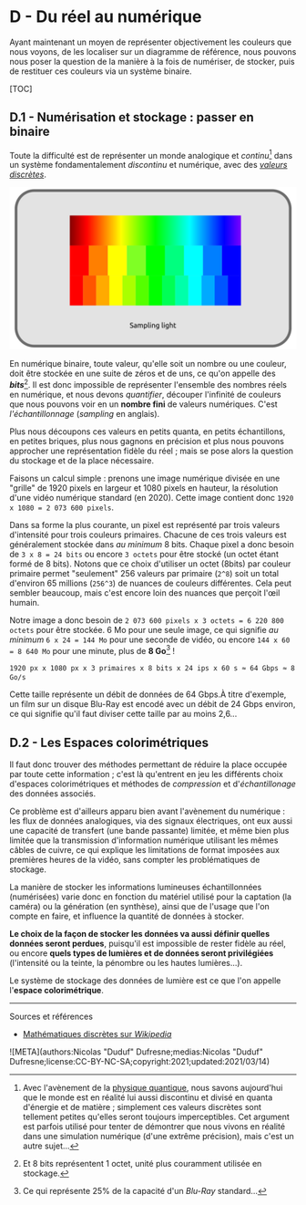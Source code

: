 # D - Du réel au numérique

Ayant maintenant un moyen de représenter objectivement les couleurs que nous voyons, de les localiser sur un diagramme de référence, nous pouvons nous poser la question de la manière à la fois de numériser, de stocker, puis de restituer ces couleurs via un système binaire.

[TOC]

## D.1 - Numérisation et stockage : passer en binaire

Toute la difficulté est de représenter un monde analogique et *continu*[^1] dans un système fondamentalement *discontinu* et numérique, avec des [*valeurs discrètes*](https://fr.wikipedia.org/wiki/Math%C3%A9matiques_discr%C3%A8tes).

![](img/sampling.png)

En numérique binaire, toute valeur, qu'elle soit un nombre ou une couleur, doit être stockée en une suite de zéros et de uns, ce qu'on appelle des ***bits***[^2]. Il est donc impossible de représenter l'ensemble des nombres réels en numérique, et nous devons *quantifier*, découper l'infinité de couleurs que nous pouvons voir en un **nombre fini** de valeurs numériques. C'est *l'échantillonnage* (*sampling* en anglais).

Plus nous découpons ces valeurs en petits quanta, en petits échantillons, en petites briques, plus nous gagnons en précision et plus nous pouvons approcher une représentation fidèle du réel ; mais se pose alors la question du stockage et de la place nécessaire.

Faisons un calcul simple : prenons une image numérique divisée en une "grille" de 1920 pixels en largeur et 1080 pixels en hauteur, la résolution d'une vidéo numérique standard (en 2020). Cette image contient donc `1920 x 1080 = 2 073 600 pixels`.

Dans sa forme la plus courante, un pixel est représenté par trois valeurs d'intensité pour trois couleurs primaires. Chacune de ces trois valeurs est généralement stockée dans *au minimum* 8 bits. Chaque pixel a donc besoin de `3 x 8 = 24 bits` ou encore `3 octets` pour être stocké (un octet étant formé de 8 bits). Notons que ce choix d'utiliser un octet (8bits) par couleur primaire permet "seulement" 256 valeurs par primaire (`2^8`) soit un total d'environ 65 millions (`256^3`) de nuances de couleurs différentes. Cela peut sembler beaucoup, mais c'est encore loin des nuances que perçoit l'œil humain.

Notre image a donc besoin de `2 073 600 pixels x 3 octets = 6 220 800 octets` pour être stockée. 6 Mo pour une seule image, ce qui signifie *au minimum* `6 x 24 = 144 Mo` pour une seconde de vidéo, ou encore `144 x 60 = 8 640 Mo` pour une minute, plus de **8 Go**[^3] !

```
1920 px x 1080 px x 3 primaires x 8 bits x 24 ips x 60 s ≈ 64 Gbps ≈ 8 Go/s
```

Cette taille représente un débit de données de 64 Gbps.À titre d'exemple, un film sur un disque Blu-Ray est encodé avec un débit de 24 Gbps environ, ce qui signifie qu'il faut diviser cette taille par au moins 2,6...

## D.2 - Les Espaces colorimétriques

Il faut donc trouver des méthodes permettant de réduire la place occupée par toute cette information ; c'est là qu'entrent en jeu les différents choix d'espaces colorimétriques et méthodes de *compression* et d'*échantillonage* des données associés.

Ce problème est d'ailleurs apparu bien avant l'avènement du numérique : les flux de données analogiques, via des signaux électriques, ont eux aussi une capacité de transfert (une bande passante) limitée, et même bien plus limitée que la transmission d'information numérique utilisant les mêmes câbles de cuivre, ce qui explique les limitations de format imposées aux premières heures de la vidéo, sans compter les problématiques de stockage.

La manière de stocker les informations lumineuses échantillonnées (numérisées) varie donc en fonction du matériel utilisé pour la captation (la caméra) ou la génération (en synthèse), ainsi que de l'usage que l'on compte en faire, et influence la quantité de données à stocker.

**Le choix de la façon de stocker les données va aussi définir quelles données seront perdues**, puisqu'il est impossible de rester fidèle au réel, ou encore **quels types de lumières et de données seront privilégiées** (l'intensité ou la teinte, la pénombre ou les hautes lumières...).

Le système de stockage des données de lumière est ce que l'on appelle l'**espace colorimétrique**.

----
Sources et références

- [Mathématiques discrètes sur *Wikipedia*](https://fr.wikipedia.org/wiki/Math%C3%A9matiques_discr%C3%A8tes)

![META](authors:Nicolas "Duduf" Dufresne;medias:Nicolas "Duduf" Dufresne;license:CC-BY-NC-SA;copyright:2021;updated:2021/03/14)

[^1]:
    Avec l'avènement de la [physique quantique](https://fr.wikipedia.org/wiki/Physique_quantique), nous savons aujourd'hui que le monde est en réalité lui aussi discontinu et divisé en quanta d'énergie et de matière ; simplement ces valeurs discrètes sont tellement petites qu'elles seront toujours imperceptibles. Cet argument est parfois utilisé pour tenter de démontrer que nous vivons en réalité dans une simulation numérique (d'une extrême précision), mais c'est un autre sujet...
[^2]:
    Et 8 bits représentent 1 octet, unité plus couramment utilisée en stockage.
[^3]:
    Ce qui représente 25% de la capacité d'un *Blu-Ray* standard...